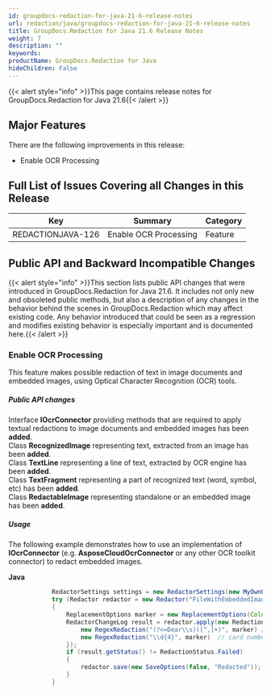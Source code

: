 ```yaml
---
id: groupdocs-redaction-for-java-21-6-release-notes
url: redaction/java/groupdocs-redaction-for-java-21-6-release-notes
title: GroupDocs.Redaction for Java 21.6 Release Notes
weight: 7
description: ""
keywords: 
productName: GroupDocs.Redaction for Java
hideChildren: False
---
```

{{< alert style="info" >}}This page contains release notes for GroupDocs.Redaction for Java 21.6{{< /alert >}}

## Major Features

There are the following improvements in this release:

*   Enable OCR Processing  
    
## Full List of Issues Covering all Changes in this Release

| Key | Summary | Category |
| --- | --- | --- |
| REDACTIONJAVA-126 | Enable OCR Processing | Feature |

## Public API and Backward Incompatible Changes

{{< alert style="info" >}}This section lists public API changes that were introduced in GroupDocs.Redaction for Java 21.6. It includes not only new and obsoleted public methods, but also a description of any changes in the behavior behind the scenes in GroupDocs.Redaction which may affect existing code. Any behavior introduced that could be seen as a regression and modifies existing behavior is especially important and is documented here.{{< /alert >}}

### Enable OCR Processing

This feature makes possible redaction of text in image documents and embedded images, using Optical Character Recognition (OCR) tools.

##### Public API changes
                                                                                            
Interface **IOcrConnector** providing methods that are required to apply textual redactions to image documents and embedded images has been **added**.  
Class **RecognizedImage** representing text, extracted from an image has been **added**.  
Class **TextLine** representing a line of text, extracted by OCR engine has been **added**.  
Class **TextFragment** representing a part of recognized text (word, symbol, etc) has been **added**.  
Class **RedactableImage** representing standalone or an embedded image has been **added**.  

##### Usage

The following example demonstrates how to use an implementation of **IOcrConnector** (e.g. **AsposeCloudOcrConnector** or any other OCR toolkit connector) to redact embedded images.
 
**Java**

```java
            RedactorSettings settings = new RedactorSettings(new MyOwnOcrConnector());
            try (Redactor redactor = new Redactor("FileWithEmbeddedImages.pdf", new LoadOptions(), settings))
            {
                ReplacementOptions marker = new ReplacementOptions(Color.BLACK);
                RedactorChangeLog result = redactor.apply(new Redaction[] {
                    new RegexRedaction("(?<=Dear\\s)([^,]+)", marker) // person name
                    new RegexRedaction("\\d{4}", marker)  // card number parts, etc
                });
                if (result.getStatus() != RedactionStatus.Failed)
                {
                    redactor.save(new SaveOptions(false, "Redacted"));
                }
            }
```




